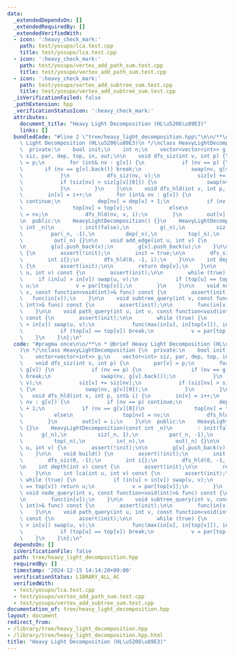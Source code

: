 ```yaml
---
data:
  _extendedDependsOn: []
  _extendedRequiredBy: []
  _extendedVerifiedWith:
  - icon: ':heavy_check_mark:'
    path: test/yosupo/lca.test.cpp
    title: test/yosupo/lca.test.cpp
  - icon: ':heavy_check_mark:'
    path: test/yosupo/vertex_add_path_sum.test.cpp
    title: test/yosupo/vertex_add_path_sum.test.cpp
  - icon: ':heavy_check_mark:'
    path: test/yosupo/vertex_add_subtree_sum.test.cpp
    title: test/yosupo/vertex_add_subtree_sum.test.cpp
  _isVerificationFailed: false
  _pathExtension: hpp
  _verificationStatusIcon: ':heavy_check_mark:'
  attributes:
    document_title: "Heavy Light Decomposition (HL\u5206\u89E3)"
    links: []
  bundledCode: "#line 2 \"tree/heavy_light_decomposition.hpp\"\n\n/**\n * @brief Heavy\
    \ Light Decomposition (HL\u5206\u89E3)\n */\nclass HeavyLightDecomposition {\n\
    \  private:\n    bool init;\n    int n;\n    vector<vector<int>> g;\n    vector<int>\
    \ siz, par, dep, top, in, out;\n\n    void dfs_siz(int v, int p) {\n        par[v]\
    \ = p;\n        for (int& nv : g[v]) {\n            if (nv == p) {\n         \
    \       if (nv == g[v].back()) break;\n                swap(nv, g[v].back());\n\
    \            }\n            dfs_siz(nv, v);\n            siz[v] += siz[nv];\n\
    \            if (siz[nv] > siz[g[v][0]]) {\n                swap(nv, g[v][0]);\n\
    \            }\n        }\n    }\n\n    void dfs_hld(int v, int p, int& i) {\n\
    \        in[v] = i++;\n        for (int& nv : g[v]) {\n            if (nv == p)\
    \ continue;\n            dep[nv] = dep[v] + 1;\n            if (nv == g[v][0])\n\
    \                top[nv] = top[v];\n            else\n                top[nv]\
    \ = nv;\n            dfs_hld(nv, v, i);\n        }\n        out[v] = i;\n    }\n\
    \n  public:\n    HeavyLightDecomposition() {}\n    HeavyLightDecomposition(const\
    \ int _n)\n        : init(false),\n          g(_n),\n          siz(_n, 1),\n \
    \         par(_n, -1),\n          dep(_n),\n          top(_n),\n          in(_n),\n\
    \          out(_n) {}\n\n    void add_edge(int u, int v) {\n        assert(!init);\n\
    \n        g[u].push_back(v);\n        g[v].push_back(u);\n    }\n\n    void build()\
    \ {\n        assert(!init);\n        init = true;\n\n        dfs_siz(0, -1);\n\
    \        int i{};\n        dfs_hld(0, -1, i);\n    }\n\n    int depth(int v) const\
    \ {\n        assert(init);\n\n        return dep[v];\n    }\n\n    int lca(int\
    \ u, int v) const {\n        assert(init);\n\n        while (true) {\n       \
    \     if (in[u] > in[v]) swap(u, v);\n            if (top[u] == top[v]) return\
    \ u;\n            v = par[top[v]];\n        }\n    }\n\n    void node_query(int\
    \ v, const function<void(int)>& func) const {\n        assert(init);\n\n     \
    \   func(in[v]);\n    }\n\n    void subtree_query(int v, const function<void(int,\
    \ int)>& func) const {\n        assert(init);\n\n        func(in[v], out[v]);\n\
    \    }\n\n    void path_query(int u, int v, const function<void(int, int)>& func)\
    \ const {\n        assert(init);\n\n        while (true) {\n            if (in[u]\
    \ > in[v]) swap(u, v);\n            func(max(in[u], in[top[v]]), in[v] + 1);\n\
    \            if (top[u] == top[v]) break;\n            v = par[top[v]];\n    \
    \    }\n    }\n};\n"
  code: "#pragma once\n\n/**\n * @brief Heavy Light Decomposition (HL\u5206\u89E3\
    )\n */\nclass HeavyLightDecomposition {\n  private:\n    bool init;\n    int n;\n\
    \    vector<vector<int>> g;\n    vector<int> siz, par, dep, top, in, out;\n\n\
    \    void dfs_siz(int v, int p) {\n        par[v] = p;\n        for (int& nv :\
    \ g[v]) {\n            if (nv == p) {\n                if (nv == g[v].back())\
    \ break;\n                swap(nv, g[v].back());\n            }\n            dfs_siz(nv,\
    \ v);\n            siz[v] += siz[nv];\n            if (siz[nv] > siz[g[v][0]])\
    \ {\n                swap(nv, g[v][0]);\n            }\n        }\n    }\n\n \
    \   void dfs_hld(int v, int p, int& i) {\n        in[v] = i++;\n        for (int&\
    \ nv : g[v]) {\n            if (nv == p) continue;\n            dep[nv] = dep[v]\
    \ + 1;\n            if (nv == g[v][0])\n                top[nv] = top[v];\n  \
    \          else\n                top[nv] = nv;\n            dfs_hld(nv, v, i);\n\
    \        }\n        out[v] = i;\n    }\n\n  public:\n    HeavyLightDecomposition()\
    \ {}\n    HeavyLightDecomposition(const int _n)\n        : init(false),\n    \
    \      g(_n),\n          siz(_n, 1),\n          par(_n, -1),\n          dep(_n),\n\
    \          top(_n),\n          in(_n),\n          out(_n) {}\n\n    void add_edge(int\
    \ u, int v) {\n        assert(!init);\n\n        g[u].push_back(v);\n        g[v].push_back(u);\n\
    \    }\n\n    void build() {\n        assert(!init);\n        init = true;\n\n\
    \        dfs_siz(0, -1);\n        int i{};\n        dfs_hld(0, -1, i);\n    }\n\
    \n    int depth(int v) const {\n        assert(init);\n\n        return dep[v];\n\
    \    }\n\n    int lca(int u, int v) const {\n        assert(init);\n\n       \
    \ while (true) {\n            if (in[u] > in[v]) swap(u, v);\n            if (top[u]\
    \ == top[v]) return u;\n            v = par[top[v]];\n        }\n    }\n\n   \
    \ void node_query(int v, const function<void(int)>& func) const {\n        assert(init);\n\
    \n        func(in[v]);\n    }\n\n    void subtree_query(int v, const function<void(int,\
    \ int)>& func) const {\n        assert(init);\n\n        func(in[v], out[v]);\n\
    \    }\n\n    void path_query(int u, int v, const function<void(int, int)>& func)\
    \ const {\n        assert(init);\n\n        while (true) {\n            if (in[u]\
    \ > in[v]) swap(u, v);\n            func(max(in[u], in[top[v]]), in[v] + 1);\n\
    \            if (top[u] == top[v]) break;\n            v = par[top[v]];\n    \
    \    }\n    }\n};\n"
  dependsOn: []
  isVerificationFile: false
  path: tree/heavy_light_decomposition.hpp
  requiredBy: []
  timestamp: '2024-12-15 14:14:20+09:00'
  verificationStatus: LIBRARY_ALL_AC
  verifiedWith:
  - test/yosupo/lca.test.cpp
  - test/yosupo/vertex_add_path_sum.test.cpp
  - test/yosupo/vertex_add_subtree_sum.test.cpp
documentation_of: tree/heavy_light_decomposition.hpp
layout: document
redirect_from:
- /library/tree/heavy_light_decomposition.hpp
- /library/tree/heavy_light_decomposition.hpp.html
title: "Heavy Light Decomposition (HL\u5206\u89E3)"
---
```

